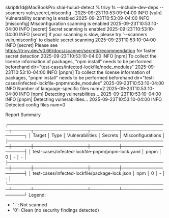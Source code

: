 skriptk1d@MacBookPro shai-hulud-detect % trivy fs --include-dev-deps --scanners vuln,secret,misconfig .
2025-09-23T10:53:09-04:00	INFO	[vuln] Vulnerability scanning is enabled
2025-09-23T10:53:09-04:00	INFO	[misconfig] Misconfiguration scanning is enabled
2025-09-23T10:53:10-04:00	INFO	[secret] Secret scanning is enabled
2025-09-23T10:53:10-04:00	INFO	[secret] If your scanning is slow, please try '--scanners vuln,misconfig' to disable secret scanning
2025-09-23T10:53:10-04:00	INFO	[secret] Please see https://trivy.dev/v0.66/docs/scanner/secret#recommendation for faster secret detection
2025-09-23T10:53:10-04:00	INFO	[npm] To collect the license information of packages, "npm install" needs to be performed beforehand	dir="test-cases/infected-lockfile/node_modules"
2025-09-23T10:53:10-04:00	INFO	[pnpm] To collect the license information of packages, "pnpm install" needs to be performed beforehand	dir="test-cases/infected-lockfile-pnpm/node_modules"
2025-09-23T10:53:10-04:00	INFO	Number of language-specific files	num=2
2025-09-23T10:53:10-04:00	INFO	[npm] Detecting vulnerabilities...
2025-09-23T10:53:10-04:00	INFO	[pnpm] Detecting vulnerabilities...
2025-09-23T10:53:10-04:00	INFO	Detected config files	num=0

Report Summary

┌──────────────────────────────────────────────────┬──────┬─────────────────┬─────────┬───────────────────┐
│                      Target                      │ Type │ Vulnerabilities │ Secrets │ Misconfigurations │
├──────────────────────────────────────────────────┼──────┼─────────────────┼─────────┼───────────────────┤
│ test-cases/infected-lockfile-pnpm/pnpm-lock.yaml │ pnpm │        0        │    -    │         -         │
├──────────────────────────────────────────────────┼──────┼─────────────────┼─────────┼───────────────────┤
│ test-cases/infected-lockfile/package-lock.json   │ npm  │        0        │    -    │         -         │
└──────────────────────────────────────────────────┴──────┴─────────────────┴─────────┴───────────────────┘
Legend:
- '-': Not scanned
- '0': Clean (no security findings detected)
